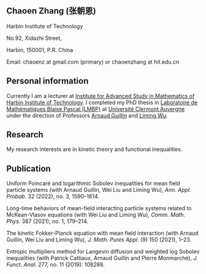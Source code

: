 ## Chaoen Zhang (张朝恩)


Harbin Institute of Technology

No.92, Xidazhi Street, 

Harbin, 150001, P.R. China

Email:  chaoenz at gmail.com (primary)
   or  chaoenzhang at hit.edu.cn 



## Personal information

Currently I am a lecturer at [Institute for Advanced Study in Mathematics of Harbin Institute of Technology](http://im.hit.edu.cn/). I completed my PhD thesis in [Laboratoire de Mathématiques Blaise Pascal (LMBP)](https://lmbp.uca.fr/) at [Université Clermont Auvergne](https://uca.fr/) under the direction of Professors [Arnaud Guillin](https://lmbp.uca.fr/~guillin/) and [Liming Wu](https://lmbp.uca.fr/~wuliming/).  



## Research

My research interests are in kinetic theory and functional inequalities.  



## Publication

Uniform Poincaré and logarithmic Sobolev inequalities for mean field particle systems (with Arnaud Guillin, Wei Liu and Liming Wu), *Ann. Appl. Probab.* 32 (2022), no. 3, 1590–1614.

Long-time behaviors of mean-field interacting particle systems related to McKean-Vlasov equations (with Wei Liu and Liming Wu), *Comm. Math. Phys.* 387 (2021), no. 1, 179–214.

The kinetic Fokker-Planck equation with mean field interaction (with Arnaud Guillin, Wei Liu and Liming Wu),  *J. Math. Pures Appl.* (9) 150 (2021), 1–23.

Entropic multipliers method for Langevin diffusion and weighted log Sobolev inequalities (with Patrick Cattiaux, Arnaud Guillin and Pierre Monmarché), *J. Funct. Anal.* 277, no. 11 (2019): 108288.
